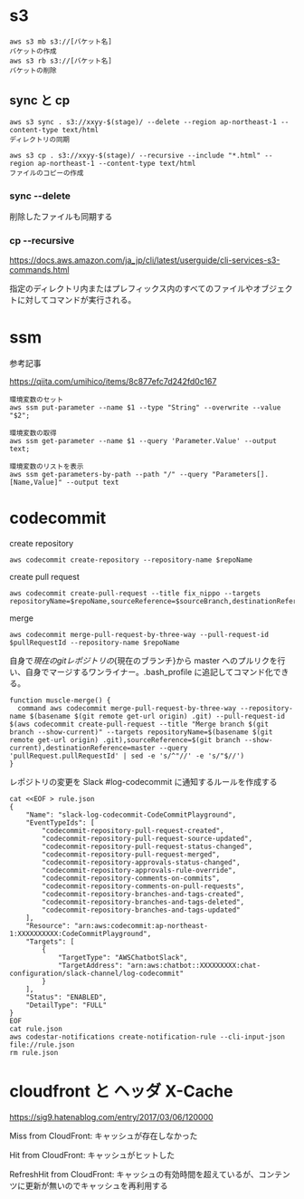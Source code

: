 # s3

```
aws s3 mb s3://[バケット名]
バケットの作成
aws s3 rb s3://[バケット名]
バケットの削除
```

## sync と cp

```
aws s3 sync . s3://xxyy-$(stage)/ --delete --region ap-northeast-1 --content-type text/html
ディレクトリの同期

aws s3 cp . s3://xxyy-$(stage)/ --recursive --include "*.html" --region ap-northeast-1 --content-type text/html
ファイルのコピーの作成
```

### sync --delete

削除したファイルも同期する

### cp --recursive

https://docs.aws.amazon.com/ja_jp/cli/latest/userguide/cli-services-s3-commands.html

指定のディレクトリ内またはプレフィックス内のすべてのファイルやオブジェクトに対してコマンドが実行される。

# ssm

参考記事

https://qiita.com/umihico/items/8c877efc7d242fd0c167

```
環境変数のセット
aws ssm put-parameter --name $1 --type "String" --overwrite --value "$2";

環境変数の取得
aws ssm get-parameter --name $1 --query 'Parameter.Value' --output text;

環境変数のリストを表示
aws ssm get-parameters-by-path --path "/" --query "Parameters[].[Name,Value]" --output text
```

# codecommit

create repository

```
aws codecommit create-repository --repository-name $repoName
```

create pull request

```
aws codecommit create-pull-request --title fix_nippo --targets repositoryName=$repoName,sourceReference=$sourceBranch,destinationReference=$destinationBranch
```

merge

```
aws codecommit merge-pull-request-by-three-way --pull-request-id $pullRequestId --repository-name $repoName
```

自身で${現在のgitレポジトリ}の${現在のブランチ}から master へのプルリクを行い、自身でマージするワンライナー。.bash_profile に追記してコマンド化できる。

```
function muscle-merge() {
  command aws codecommit merge-pull-request-by-three-way --repository-name $(basename $(git remote get-url origin) .git) --pull-request-id $(aws codecommit create-pull-request --title "Merge branch $(git branch --show-current)" --targets repositoryName=$(basename $(git remote get-url origin) .git),sourceReference=$(git branch --show-current),destinationReference=master --query 'pullRequest.pullRequestId' | sed -e 's/^"//' -e 's/"$//')
}
```

レポジトリの変更を Slack #log-codecommit に通知するルールを作成する

```
cat <<EOF > rule.json
{
    "Name": "slack-log-codecommit-CodeCommitPlayground",
    "EventTypeIds": [
        "codecommit-repository-pull-request-created",
        "codecommit-repository-pull-request-source-updated",
        "codecommit-repository-pull-request-status-changed",
        "codecommit-repository-pull-request-merged",
        "codecommit-repository-approvals-status-changed",
        "codecommit-repository-approvals-rule-override",
        "codecommit-repository-comments-on-commits",
        "codecommit-repository-comments-on-pull-requests",
        "codecommit-repository-branches-and-tags-created",
        "codecommit-repository-branches-and-tags-deleted",
        "codecommit-repository-branches-and-tags-updated"
    ],
    "Resource": "arn:aws:codecommit:ap-northeast-1:XXXXXXXXXX:CodeCommitPlayground",
    "Targets": [
        {
            "TargetType": "AWSChatbotSlack",
            "TargetAddress": "arn:aws:chatbot::XXXXXXXXX:chat-configuration/slack-channel/log-codecommit"
        }
    ],
    "Status": "ENABLED",
    "DetailType": "FULL"
}
EOF
cat rule.json
aws codestar-notifications create-notification-rule --cli-input-json file://rule.json
rm rule.json
```

# cloudfront と ヘッダ X-Cache

https://sig9.hatenablog.com/entry/2017/03/06/120000

Miss from CloudFront: キャッシュが存在しなかった

Hit from CloudFront: キャッシュがヒットした

RefreshHit from CloudFront: キャッシュの有効時間を超えているが、コンテンツに更新が無いのでキャッシュを再利用する
